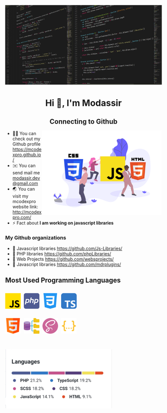 <img src="./images/banner.png" height="255" style="width:100%" draggable="false">
<h1 align="center">Hi 👋, I'm Modassir</h1>
<h2 align="center">Connecting to Github</h2>

<img align="right" src="./images/smbanner.png" height="270">
<ul>
  <li>👨‍💻 You can check out my Github profile <a href="https://mcodexpro.github.io/">https://mcodexpro.github.io/</a></li>
  <li>✉️ You can send mail me <a href="modassir.dev@gmail.com">modassir.dev@gmail.com</a></li>
  <li>🌏 You can visit my mcodexpro website link: <a  href="http://mcodexpro.com/">http://mcodexpro.com/</a>
  <li>⚡ Fact about <strong>I am working on javascript libraries</strong></li>
</ul>
<h3>My Github organizations</h3>
<ul>
  <li>🔗 Javascript libraries <a href="https://github.com/Js-Libraries/">https://github.com/Js-Libraries/</a></li>
  <li>🔗 PHP libraries <a href="https://github.com/phpLibraries/">https://github.com/phpLibraries/</a></li>
  <li>🔗 Web Projects <a href="https://github.com/websprojects/">https://github.com/websprojects/</a></li>
  <li>🔗 Javascript libraries <a href="https://github.com/mdrplugins/">https://github.com/mdrplugins/</a></li>
</ul>

<h2>Most Used Programming Languages<h2>
<div>
  <img src="./images/js.png" width="50" height="50" draggable="false">&nbsp;
  <img src="./images/php.png" width="50" height="50" draggable="false">&nbsp;
  <img src="./images/css.png" width="50" height="50" draggable="false">&nbsp;
  <img src="./images/ts.svg" width="50" height="50" draggable="false">&nbsp;
</div>
<br />
<div>
  <img src="./images/html.png" width="50" height="50" draggable="false">&nbsp;
  <img src="./images/database.png" width="50" height="50" draggable="false">&nbsp;
  <img src="./images/sass.png" width="50" height="50" draggable="false">&nbsp;
  <img src="./images/json.svg" width="50" height="50" draggable="false">&nbsp;
</div>
<br />
  <h4></h4>
<div align="right">
  <img src="./images/lang.jpg" width="343" align="left" draggable="false">

</div>
